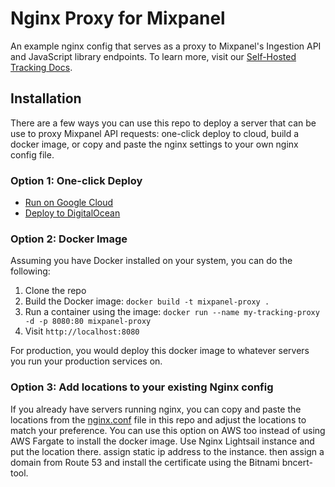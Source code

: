 # Nginx Proxy for Mixpanel
An example nginx config that serves as a proxy to Mixpanel's Ingestion API and JavaScript library endpoints. To learn more, visit our [Self-Hosted Tracking Docs](https://developer.mixpanel.com/docs/self-hosted-tracking).

## Installation

There are a few ways you can use this repo to deploy a server that can be use to proxy Mixpanel API requests: one-click deploy to cloud, build a docker image, or copy and paste the nginx settings to your own nginx config file.

### Option 1: One-click Deploy
   - [Run on Google Cloud](https://deploy.cloud.run)
   - [Deploy to DigitalOcean](https://cloud.digitalocean.com/apps/new?repo=https://github.com/mixpanel/tracking-proxy/tree/master)
   
### Option 2: Docker Image
   Assuming you have Docker installed on your system, you can do the following:
   
   1. Clone the repo
   2. Build the Docker image: `docker build -t mixpanel-proxy .`
   3. Run a container using the image: `docker run --name my-tracking-proxy -d -p 8080:80 mixpanel-proxy`
   4. Visit `http://localhost:8080`
   
   For production, you would deploy this docker image to whatever servers you run your production services on.

### Option 3: Add locations to your existing Nginx config
   If you already have servers running nginx, you can copy and paste the locations from the [nginx.conf](https://github.com/mixpanel/tracking-proxy/blob/master/nginx.conf) file in this repo and adjust the locations to match your preference.
   You can use this option on AWS too instead of using AWS Fargate to install the docker image. Use Nginx Lightsail instance and put the location there. assign static ip address to the instance. then assign a domain from Route 53 and install the certificate using the Bitnami bncert-tool. 
